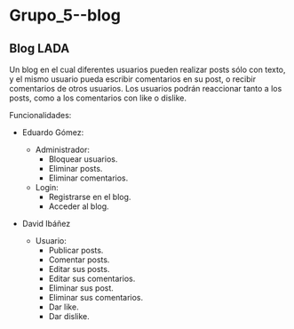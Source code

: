 # Grupo_5--blog

## Blog LADA

Un blog en el cual diferentes usuarios pueden realizar posts sólo con texto, y el mismo usuario pueda escribir comentarios en su post, o recibir comentarios de otros usuarios. Los usuarios podrán reaccionar tanto a los posts, como a los comentarios con like o dislike.

Funcionalidades:

+ Eduardo Gómez:

    *  Administrador:
        - Bloquear usuarios.
        - Eliminar posts.
        - Eliminar comentarios.
    * Login:
        - Registrarse en el blog.
        - Acceder al blog.

+ David Ibáñez

    * Usuario:
        - Publicar posts.
        - Comentar posts.
        - Editar sus posts.
        - Editar sus comentarios.
        - Eliminar sus post.
        - Eliminar sus comentarios.
        - Dar like.
        - Dar dislike.
